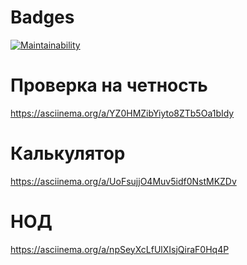# Badges

[![Maintainability](https://api.codeclimate.com/v1/badges/f0ccd7d465997bfc08c0/maintainability)](https://codeclimate.com/github/Mithrarin/java-project-61/maintainability)

# Проверка на четность
https://asciinema.org/a/YZ0HMZibYiyto8ZTb5Oa1bIdy

# Калькулятор
https://asciinema.org/a/UoFsujjO4Muv5idf0NstMKZDv

# НОД
https://asciinema.org/a/npSeyXcLfUlXIsjQiraF0Hq4P